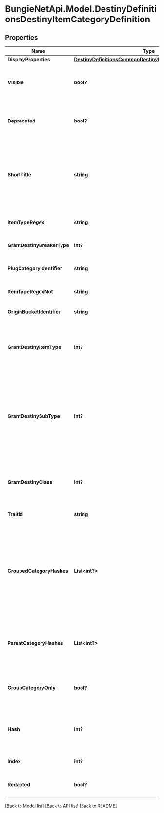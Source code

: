 # BungieNetApi.Model.DestinyDefinitionsDestinyItemCategoryDefinition
## Properties

Name | Type | Description | Notes
------------ | ------------- | ------------- | -------------
**DisplayProperties** | [**DestinyDefinitionsCommonDestinyDisplayPropertiesDefinition**](DestinyDefinitionsCommonDestinyDisplayPropertiesDefinition.md) |  | [optional] 
**Visible** | **bool?** | If True, this category should be visible in UI. Sometimes we make categories that we don&#39;t think are interesting externally. It&#39;s up to you if you want to skip on showing them. | [optional] 
**Deprecated** | **bool?** | If True, this category has been deprecated: it may have no items left, or there may be only legacy items that remain in it which are no longer relevant to the game. | [optional] 
**ShortTitle** | **string** | A shortened version of the title. The reason why we have this is because the Armory in German had titles that were too long to display in our UI, so these were localized abbreviated versions of those categories. The property still exists today, even though the Armory doesn&#39;t exist for D2... yet. | [optional] 
**ItemTypeRegex** | **string** | The janky regular expression we used against the item type to try and discern whether the item belongs to this category. | [optional] 
**GrantDestinyBreakerType** | **int?** | If the item in question has this category, it also should have this breaker type. | [optional] 
**PlugCategoryIdentifier** | **string** | If the item is a plug, this is the identifier we expect to find associated with it if it is in this category. | [optional] 
**ItemTypeRegexNot** | **string** | If the item type matches this janky regex, it does *not* belong to this category. | [optional] 
**OriginBucketIdentifier** | **string** | If the item belongs to this bucket, it does belong to this category. | [optional] 
**GrantDestinyItemType** | **int?** | If an item belongs to this category, it will also receive this item type. This is now how DestinyItemType is populated for items: it used to be an even jankier process, but that&#39;s a story that requires more alcohol. | [optional] 
**GrantDestinySubType** | **int?** | If an item belongs to this category, it will also receive this subtype enum value.  I know what you&#39;re thinking - what if it belongs to multiple categories that provide sub-types?  The last one processed wins, as is the case with all of these \&quot;grant\&quot; enums. Now you can see one reason why we moved away from these enums... but they&#39;re so convenient when they work, aren&#39;t they? | [optional] 
**GrantDestinyClass** | **int?** | If an item belongs to this category, it will also get this class restriction enum value.  See the other \&quot;grant\&quot;-prefixed properties on this definition for my color commentary. | [optional] 
**TraitId** | **string** | The traitId that can be found on items that belong to this category. | [optional] 
**GroupedCategoryHashes** | **List<int?>** | If this category is a \&quot;parent\&quot; category of other categories, those children will have their hashes listed in rendering order here, and can be looked up using these hashes against DestinyItemCategoryDefinition.  In this way, you can build up a visual hierarchy of item categories. That&#39;s what we did, and you can do it too. I believe in you. Yes, you, Carl.  (I hope someone named Carl reads this someday) | [optional] 
**ParentCategoryHashes** | **List<int?>** | All item category hashes of \&quot;parent\&quot; categories: categories that contain this as a child through the hierarchy of groupedCategoryHashes. It&#39;s a bit redundant, but having this child-centric list speeds up some calculations. | [optional] 
**GroupCategoryOnly** | **bool?** | If true, this category is only used for grouping, and should not be evaluated with its own checks. Rather, the item only has this category if it has one of its child categories. | [optional] 
**Hash** | **int?** | The unique identifier for this entity. Guaranteed to be unique for the type of entity, but not globally.  When entities refer to each other in Destiny content, it is this hash that they are referring to. | [optional] 
**Index** | **int?** | The index of the entity as it was found in the investment tables. | [optional] 
**Redacted** | **bool?** | If this is true, then there is an entity with this identifier/type combination, but BNet is not yet allowed to show it. Sorry! | [optional] 

[[Back to Model list]](../README.md#documentation-for-models) [[Back to API list]](../README.md#documentation-for-api-endpoints) [[Back to README]](../README.md)

